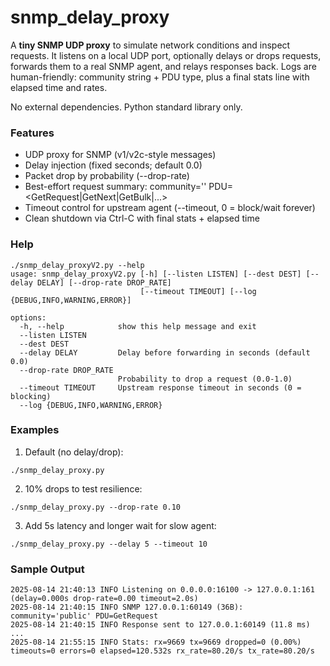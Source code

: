 # snmp_delay_proxy
A **tiny SNMP UDP proxy** to simulate network conditions and inspect requests.
It listens on a local UDP port, optionally delays or drops requests, forwards them to a real SNMP agent, and relays responses back.
Logs are human-friendly: community string + PDU type, plus a final stats line with elapsed time and rates.

No external dependencies. Python standard library only.

### Features

- UDP proxy for SNMP (v1/v2c-style messages)
- Delay injection (fixed seconds; default 0.0)
- Packet drop by probability (--drop-rate)
- Best-effort request summary: community='<value>' PDU=<GetRequest|GetNext|GetBulk|...>
- Timeout control for upstream agent (--timeout, 0 = block/wait forever)
- Clean shutdown via Ctrl-C with final stats + elapsed time

### Help
````
./snmp_delay_proxyV2.py --help
usage: snmp_delay_proxyV2.py [-h] [--listen LISTEN] [--dest DEST] [--delay DELAY] [--drop-rate DROP_RATE]
                             [--timeout TIMEOUT] [--log {DEBUG,INFO,WARNING,ERROR}]

options:
  -h, --help            show this help message and exit
  --listen LISTEN
  --dest DEST
  --delay DELAY         Delay before forwarding in seconds (default 0.0)
  --drop-rate DROP_RATE
                        Probability to drop a request (0.0-1.0)
  --timeout TIMEOUT     Upstream response timeout in seconds (0 = blocking)
  --log {DEBUG,INFO,WARNING,ERROR}
````


### Examples
1) Default (no delay/drop):
````
./snmp_delay_proxy.py
````
2) 10% drops to test resilience:
````
./snmp_delay_proxy.py --drop-rate 0.10
````
3) Add 5s latency and longer wait for slow agent:
````
./snmp_delay_proxy.py --delay 5 --timeout 10
````

### Sample Output
````
2025-08-14 21:40:13 INFO Listening on 0.0.0.0:16100 -> 127.0.0.1:161 (delay=0.000s drop-rate=0.00 timeout=2.0s)
2025-08-14 21:40:15 INFO SNMP 127.0.0.1:60149 (36B): community='public' PDU=GetRequest
2025-08-14 21:40:15 INFO Response sent to 127.0.0.1:60149 (11.8 ms)
...
2025-08-14 21:55:15 INFO Stats: rx=9669 tx=9669 dropped=0 (0.00%) timeouts=0 errors=0 elapsed=120.532s rx_rate=80.20/s tx_rate=80.20/s
````


